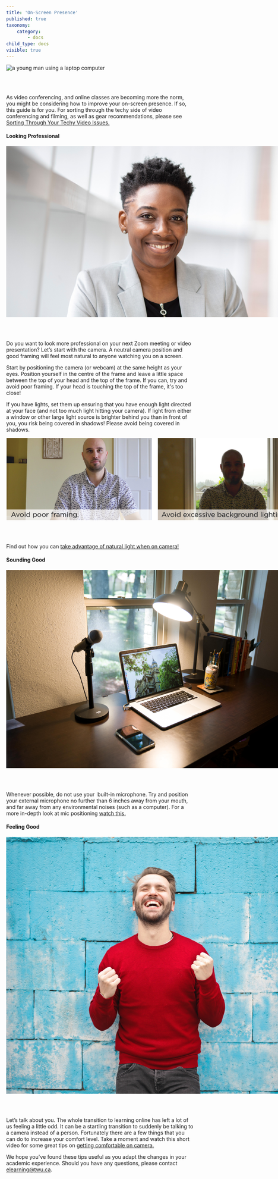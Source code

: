 ```yaml
---
title: 'On-Screen Presence'
published: true
taxonomy:
    category:
        - docs
child_type: docs
visible: true
---
```

<img alt="a young man using a laptop computer" src="student.png" style="max-width:800px; margin-left:auto; margin-right: auto; display:block; padding-bottom:3rem;">

As video conferencing, and online classes are becoming more the norm,  you might be considering how to improve your on-screen presence. If so, this guide is for you. For sorting through the techy side of video conferencing and filming, as well as gear recommendations, please see [Sorting Through Your Techy Video Issues.](https://create.twu.ca/help/online-learning-on-ramp/quick-start-guides/video)

#### Looking Professional
<img alt="A woman demonstrating good framing for video conferencing" src="professional.jpg" style="max-width:800px; margin-left:auto; margin-right: auto; display:block; padding-bottom:3rem;">

Do you want to look more professional on your next Zoom meeting or video presentation? Let’s start with the camera. A neutral camera position and good framing will feel most natural to anyone watching you on a screen.

Start by positioning the camera (or webcam) at the same height as your eyes. Position yourself in the centre of the frame and leave a little space between the top of your head and the top of the frame. If you can, try and avoid poor framing. If your head is touching the top of the frame, it's too close!

 If you have lights, set them up ensuring that you have enough light directed at your face (and not too much light hitting your camera).
If light from either a window or other large light source is brighter behind you than in front of you, you risk being covered in shadows! Please avoid being covered in shadows.

<img alt="An image demonstrating poor framing next to an image demonstrating poor lighting" src="bad_examples.png" style="max-width:800px; margin-left:auto; margin-right: auto; display:block; padding-bottom:3rem;">


 Find out how you can [take advantage of natural light when on camera!](https://www.youtube.com/watch?v=j7Rf6u-XveM)

#### Sounding Good

<img alt="A laptop computer, microphone and lamp" src="mic.jpg" style="max-width:800px; margin-left:auto; margin-right: auto; display:block; padding-bottom:3rem;">

Whenever possible, do not use your  built-in microphone. Try and position your external microphone no further than 6 inches away from your mouth, and far away from any environmental noises (such as a computer). For a more in-depth look at mic positioning [watch this.](https://www.youtube.com/watch?v=Y-D_Lh1W-98)

#### Feeling Good
<img alt="A man rejoices" src="feeling-good.jpg" style="max-width:800px; margin-left:auto; margin-right: auto; display:block; padding-bottom:3rem;">

Let’s talk about you. The whole transition to learning online has left a lot of us feeling a little odd. It can be a startling transition to suddenly be talking to a camera instead of a person. Fortunately there are a few things that you can do to increase your comfort level. Take a moment and watch this short video for some great tips on  [getting comfortable on camera.](https://www.youtube.com/watch?v=ymyVwx4xNNQ)

We hope you've found these tips useful as you adapt the changes in your academic experience. Should you have any questions, please contact [elearning@twu.ca](mailto:elearning@twu.ca).
